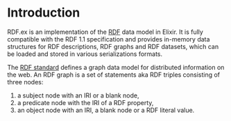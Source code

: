 # Introduction

RDF.ex is an implementation of the [RDF](https://www.w3.org/TR/rdf11-primer/) data model in Elixir. 
It is fully compatible with the RDF 1.1 specification and provides in-memory data structures for RDF descriptions, RDF graphs and RDF datasets, which can be loaded and stored in various serializations formats.

The [RDF standard](http://www.w3.org/TR/rdf11-concepts/) defines a graph data model for distributed information on the web. An RDF graph is a set of statements aka RDF triples consisting of three nodes:

1. a subject node with an IRI or a blank node,
2. a predicate node with the IRI of a RDF property, 
3. an object node with an IRI, a blank node or a RDF literal value.
